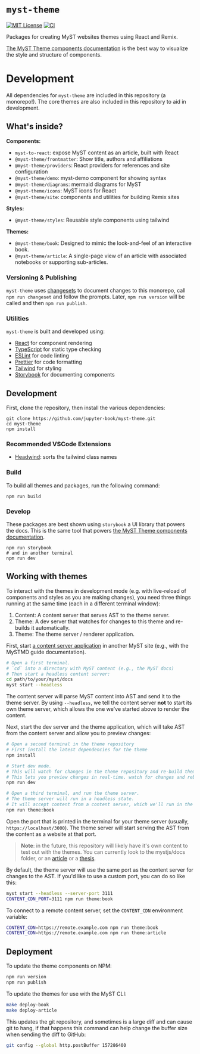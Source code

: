 # `myst-theme`

[![MIT License](https://img.shields.io/badge/license-MIT-blue.svg)](https://github.com/jupyter-book/myst-theme/blob/main/LICENSE)
[![CI](https://github.com/jupyter-book/myst-theme/workflows/CI/badge.svg)](https://github.com/jupyter-book/myst-theme/actions)

Packages for creating MyST websites themes using React and Remix.

[The MyST Theme components documentation](https://jupyter-book.github.io/myst-theme/?path=/docs/components-introduction--docs) is the best way to visualize the style and structure of components.

# Development

All dependencies for `myst-theme` are included in this repository (a monorepo!).
The core themes are also included in this repository to aid in development.

## What's inside?

**Components:**

- `myst-to-react`: expose MyST content as an article, built with React
- `@myst-theme/frontmatter`: Show title, authors and affiliations
- `@myst-theme/providers`: React providers for references and site configuration
- `@myst-theme/demo`: myst-demo component for showing syntax
- `@myst-theme/diagrams`: mermaid diagrams for MyST
- `@myst-theme/icons`: MyST icons for React
- `@myst-theme/site`: components and utilities for building Remix sites

**Styles:**

- `@myst-theme/styles`: Reusable style components using tailwind

**Themes:**

- `@myst-theme/book`: Designed to mimic the look-and-feel of an interactive book.
- `@myst-theme/article`: A single-page view of an article with associated notebooks or supporting sub-articles.

### Versioning & Publishing

`myst-theme` uses [changesets](https://github.com/changesets/changesets) to document changes to this monorepo, call `npm run changeset` and follow the prompts. Later, `npm run version` will be called and then `npm run publish`.

### Utilities

`myst-theme` is built and developed using:

- [React](https://reactjs.org/) for component rendering
- [TypeScript](https://www.typescriptlang.org/) for static type checking
- [ESLint](https://eslint.org/) for code linting
- [Prettier](https://prettier.io) for code formatting
- [Tailwind](https://tailwindcss.com/) for styling
- [Storybook](https://storybook.js.org/) for documenting components

## Development

First, clone the repository, then install the various dependencies:

```
git clone https://github.com/jupyter-book/myst-theme.git
cd myst-theme
npm install
```

### Recommended VSCode Extensions

- [Headwind](https://marketplace.visualstudio.com/items?itemName=heybourn.headwind): sorts the tailwind class names

### Build

To build all themes and packages, run the following command:

```
npm run build
```

### Develop

These packages are best shown using `storybook` a UI library that powers the docs.
This is the same tool that powers [the MyST Theme components documentation](https://jupyter-book.github.io/myst-theme/?path=/docs/components-introduction--docs).

```
npm run storybook
# and in another terminal
npm run dev
```

## Working with themes

To interact with the themes in development mode (e.g. with live-reload of components and styles as you are making changes), you need three things running at the same time (each in a different terminal window):

1. Content: A content server that serves AST to the theme server.
2. Theme: A dev server that watches for changes to this theme and re-builds it automatically.
3. Theme: The theme server / renderer application.

First, start [a content server application](https://mystmd.org/guide/developer#content-server) in another MyST site (e.g., with the MySTMD guide documentation).

```bash
# Open a first terminal.
# `cd` into a directory with MyST content (e.g., the MyST docs)
# Then start a headless content server:
cd path/to/your/myst/docs
myst start --headless
```

The content server will parse MyST content into AST and send it to the theme server. By using `--headless`, we tell the content server **not** to start its own theme server, which allows the one we've started above to render the content.

Next, start the dev server and the theme application, which will take AST from the content server and allow you to preview changes:
```bash
# Open a second terminal in the theme repository
# First install the latest dependencies for the theme
npm install

# Start dev mode.
# This will watch for changes in the theme repository and re-build them on the fly.
# This lets you preview changes in real-time. watch for changes and rebuild
npm run dev

# Open a third terminal, and run the theme server.
# The theme server will run in a headless state.
# It will accept content from a content server, which we'll run in the next step.
npm run theme:book
```

Open the port that is printed in the terminal for your theme server (usually, `https://localhost/3000`). The theme server will start serving the AST from the content as a website at that port.

> **Note**: in the future, this repository will likely have it's own content to test out with the themes.
> You can currently look to the mystjs/docs folder, or an [article](https://github.com/simpeg/tle-finitevolume) or a [thesis](https://github.com/rowanc1/phd-thesis).

By default, the theme server will use the same port as the content server for changes to the AST. If you'd like to use a custom port, you can do so like this:

```bash
myst start --headless --server-port 3111
CONTENT_CDN_PORT=3111 npm run theme:book
```

To connect to a remote content server, set the `CONTENT_CDN` environment variable:

```bash
CONTENT_CDN=https://remote.example.com npm run theme:book
CONTENT_CDN=https://remote.example.com npm run theme:article
```

## Deployment

To update the theme components on NPM:

```bash
npm run version
npm run publish
```

To update the themes for use with the MyST CLI:

```bash
make deploy-book
make deploy-article
```

This updates the git repository, and sometimes is a large diff and can cause git to hang, if that happens this command can help change the buffer size when sending the diff to GitHub:

```bash
git config --global http.postBuffer 157286400
```
